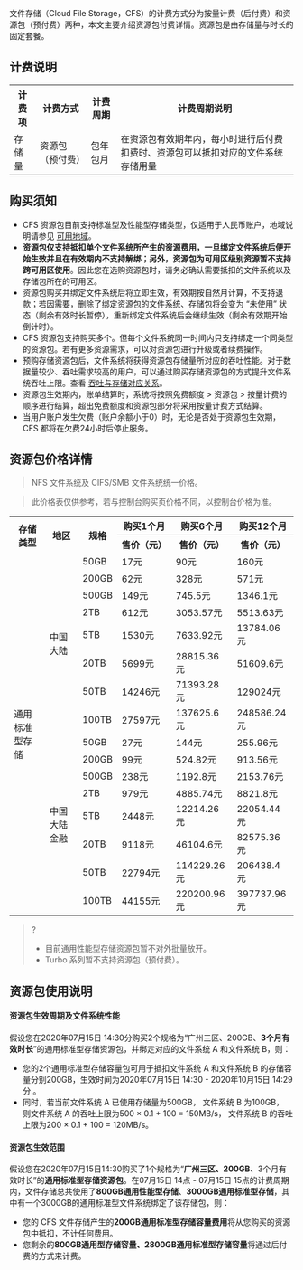 文件存储（Cloud File Storage，CFS）的计费方式分为按量计费（后付费）和资源包（预付费）两种，本文主要介绍资源包付费详情。资源包是由存储量与时长的固定套餐。

## 计费说明

<table>
   <tr>
      <th>计费项</th>
      <th>计费方式</th>
      <th>计费周期</th>
      <th>计费周期说明</th>
   </tr>
     <tr>
      <td>存储量</td>
      <td>资源包（预付费）</td>
      <td>包年包月</td>
      <td>在资源包有效期年内，每小时进行后付费扣费时、资源包可以抵扣对应的文件系统存储用量</td>
   </tr>
</table>



## 购买须知

- CFS 资源包目前支持标准型及性能型存储类型，仅适用于人民币账户，地域说明请参见 [可用地域](https://cloud.tencent.com/document/product/582/43623)。
- **资源包仅支持抵扣单个文件系统所产生的资源费用，一旦绑定文件系统后便开始生效并且在有效期内不支持解绑；另外，资源包为可用区级别资源暂不支持跨可用区使用**。因此您在选购资源包时，请务必确认需要抵扣的文件系统以及存储包所在的可用区。
- 资源包购买并绑定文件系统后将立即生效，有效期按自然月计算，不支持退款；若因需要，删除了绑定资源包的文件系统、存储包将会变为 “未使用” 状态（剩余有效时长暂停），重新绑定文件系统后会继续生效（剩余有效期开始倒计时）。
- CFS 资源包支持购买多个。但每个文件系统同一时间内只支持绑定一个同类型的资源包。若有更多资源需求，可以对资源包进行升级或者续费操作。
- 预购存储资源包后，文件系统将获得资源包存储量所对应的吞吐性能。对于数据量较少、吞吐需求较高的用户，可以通过购买存储资源包的方式提升文件系统吞吐上限。查看 [吞吐与存储对应关系](https://cloud.tencent.com/document/product/582/38112)。
- 资源包生效期内，账单结算时，系统将按照免费额度 > 资源包 > 按量计费的顺序进行结算，超出免费额度和资源包部分将采用按量计费方式结算。
- 当用户账户发生欠费（账户余额小于0）时，无论是否处于资源包生效期，CFS 都将在欠费24小时后停止服务。


## 资源包价格详情 

>NFS 文件系统及 CIFS/SMB 文件系统统一价格。

>此价格表仅供参考，若与控制台购买页价格不同，以控制台价格为准。

<table>
   <tr>
      <th rowspan="2">存储类型</th>
      <th rowspan="2">地区</th>
      <th rowspan="2">规格</th>
      <th nowrap="nowrap">购买1个月</th>
      <th nowrap="nowrap">购买6个月</th>
      <th nowrap="nowrap">购买12个月</th>
   </tr>
      <tr>
      <th nowrap="nowrap">售价（元）</th>
      <th nowrap="nowrap">售价（元）</th>
      <th nowrap="nowrap">售价（元）</th>
   </tr>
    <tr>
      <tr>
      <td rowspan="16">通用标准型存储</td>
      <td rowspan="8">中国大陆</td>
      <td>50GB</td>
      <td>17元</td>
      <td>90元</td>
      <td>160元</td>
   </tr>
   <tr>
      <td>200GB</td>
      <td>62元</td>
      <td>328元</td>
      <td>571元</td>
   </tr>
   <tr>
      <td>500GB</td>
      <td>149元</td>
      <td>745.5元</td>
      <td>1346.1元</td>
   </tr>
  <tr>
      <td>2TB</td>
      <td>612元</td>
      <td>3053.57元</td>
      <td>5513.63元</td>
   </tr>
     <tr>
      <td>5TB</td>
      <td>1530元</td>
      <td>7633.92元</td>
      <td>13784.06元</td>
   </tr>
   <tr>
      <td>20TB</td>
      <td>5699元</td>
      <td>28815.36元</td>
      <td>51609.6元</td>
   </tr>
   <tr>
      <td>50TB</td>
      <td>14246元</td>
      <td>71393.28元</td>
      <td>129024元</td>
   </tr>
      <tr>
      <td>100TB</td>
      <td>27597元</td>
      <td>137625.6元</td>
      <td>248586.24元</td>
   </tr>
      <tr>
      <td rowspan="8">中国大陆金融</td>
      <td>50GB</td>
      <td>27元</td>
      <td>144元</td>
      <td>255.96元</td>
   <tr>
      <td>200GB</td>
      <td>99元</td>
      <td>524.82元</td>
      <td>913.56元</td>
   </tr>
   <tr>
      <td>500GB</td>
      <td>238元</td>
      <td>1192.8元</td>
      <td>2153.76元</td>
   </tr>
  <tr>
      <td>2TB</td>
      <td>979元</td>
      <td>4885.74元</td>
      <td>8821.8元</td>
   </tr>
     <tr>
      <td>5TB</td>
      <td>2448元</td>
      <td>12214.26元</td>
      <td>22054.44元</td>
   </tr>
   <tr>
      <td>20TB</td>
      <td>9118元</td>
      <td>46104.6元</td>
      <td>82575.36元</td>
   </tr>
   <tr>
      <td>50TB</td>
      <td>22794元</td>
      <td>114229.26元</td>
      <td>206438.4元</td>
   </tr>
      <td>100TB</td>
      <td>44155元</td>
      <td>220200.96元</td>
      <td>397737.96元</td>
</table>

>?
> - 目前通用性能型存储资源包暂不对外批量放开。
> - Turbo 系列暂不支持资源包（预付费）。
> 

## 资源包使用说明

#### 资源包生效周期及文件系统性能

假设您在2020年07月15日 14:30分购买2个规格为“广州三区、200GB、**3个月有效时长**”的通用标准型存储资源包，并绑定对应的文件系统 A 和文件系统 B，则：
- 您的2个通用标准型存储容量包可用于抵扣文件系统 A 和文件系统 B 的存储容量分别200GB，生效时间为2020年07月15日 14:30 - 2020年10月15日 14:29分 。
- 同时，若当前文件系统 A 已使用存储量为500GB， 文件系统 B 为100GB， 则文件系统 A 的吞吐上限为500 × 0.1 + 100 = 150MB/s， 文件系统 B 的吞吐上限为200 × 0.1 + 100 = 120MB/s。

#### 资源包生效范围

假设您在2020年07月15日14:30购买了1个规格为“**广州三区、200GB**、3个月有效时长”的**通用标准型存储资源包**。在07月15日 14点 - 07月15日 15点的计费周期内，文件存储总共使用了**800GB通用性能型存储**、**3000GB通用标准型存储**，其中有一个3000GB的通用标准型文件系统绑定了该存储包，则：
- 您的 CFS 文件存储产生的**200GB通用标准型存储容量费用**将从您购买的资源包中抵扣，不计任何费用。
- 您剩余的**800GB通用型存储容量、2800GB通用标准型存储容量**将通过后付费的方式来计费。

  

